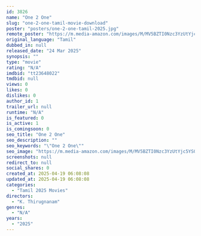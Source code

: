 ```yaml
---
id: 3826
name: "One 2 One"
slug: "one-2-one-tamil-movie-download"
poster: "posters/one-2-one-tamil-2025.jpg"
remote_poster: "https://m.media-amazon.com/images/M/MV5BZTI0Nzc3YzUtYjc5YS00MjdmLWJjMjMtZmI2Njk5YmIxZGQ0XkEyXkFqcGc@._V1_SX300.jpg"
original_language: "Tamil"
dubbed_in: null
released_date: "24 Mar 2025"
synopsis: ""
type: "movie"
rating: "N/A"
imdbid: "tt23648022"
tmdbid: null
views: 0
likes: 0
dislikes: 0
author_id: 1
trailer_url: null
runtime: "N/A"
is_featured: 0
is_active: 1
is_comingsoon: 0
seo_title: "One 2 One"
seo_description: ""
seo_keywords: "\"One 2 One\""
seo_image: "https://m.media-amazon.com/images/M/MV5BZTI0Nzc3YzUtYjc5YS00MjdmLWJjMjMtZmI2Njk5YmIxZGQ0XkEyXkFqcGc@._V1_SX300.jpg"
screenshots: null
redirect_to: null
social_shares: 0
created_at: 2025-04-19 06:08:08
updated_at: 2025-04-19 06:08:08
categories:
  - "Tamil 2025 Movies"
directors:
  - "K. Thirugnanam"
genres:
  - "N/A"
years:
  - "2025"
---
```

